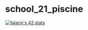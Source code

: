 # school_21_piscine

[![falarm's 42 stats](https://badge42.vercel.app/api/v2/cl23rylyn001609lbgc4t4lzn/stats?cursusId=9&coalitionId=piscine)](https://github.com/JaeSeoKim/badge42)
